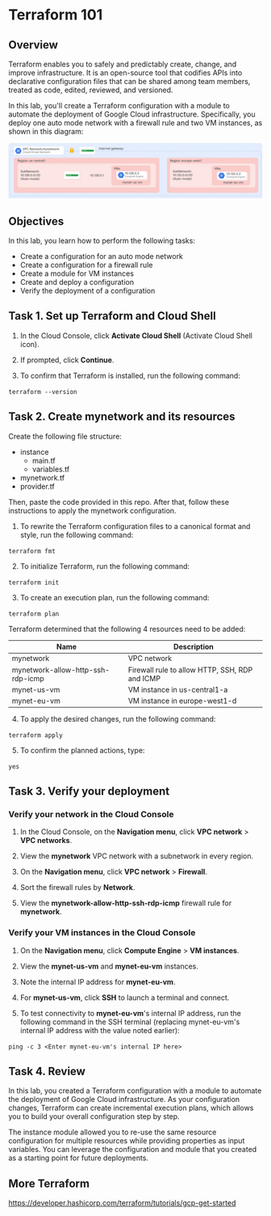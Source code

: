 # Terraform 101

## Overview

Terraform enables you to safely and predictably create, change, and improve infrastructure. It is an open-source tool that codifies APIs into declarative configuration files that can be shared among team members, treated as code, edited, reviewed, and versioned.

In this lab, you'll create a Terraform configuration with a module to automate the deployment of Google Cloud infrastructure. Specifically, you deploy one auto mode network with a firewall rule and two VM instances, as shown in this diagram:

![](images/terraform_diagram.png)

## Objectives

In this lab, you learn how to perform the following tasks:

* Create a configuration for an auto mode network
* Create a configuration for a firewall rule
* Create a module for VM instances
* Create and deploy a configuration
* Verify the deployment of a configuration

## Task 1. Set up Terraform and Cloud Shell

1. In the Cloud Console, click **Activate Cloud Shell** (Activate Cloud Shell icon).

2. If prompted, click **Continue**.

3. To confirm that Terraform is installed, run the following command:

`terraform --version`

## Task 2. Create mynetwork and its resources

Create the following file structure:

* instance
   * main.tf
   * variables.tf
* mynetwork.tf
* provider.tf

Then, paste the code provided in this repo. After that, follow these instructions to apply the mynetwork configuration.

1. To rewrite the Terraform configuration files to a canonical format and style, run the following command:

`terraform fmt`

2. To initialize Terraform, run the following command:

`terraform init`

3. To create an execution plan, run the following command:

`terraform plan`

Terraform determined that the following 4 resources need to be added:

| Name      | Description |
| ----------- | ----------- |
| mynetwork      | VPC network       |
| mynetwork-allow-http-ssh-rdp-icmp   | Firewall rule to allow HTTP, SSH, RDP and ICMP        |
| mynet-us-vm   | VM instance in us-central1-a       |
| mynet-eu-vm   | VM instance in europe-west1-d      |
	
4. To apply the desired changes, run the following command:

`terraform apply`

5. To confirm the planned actions, type:

`yes`

## Task 3. Verify your deployment

### Verify your network in the Cloud Console

1. In the Cloud Console, on the **Navigation menu**, click **VPC network** > **VPC networks**.

2. View the **mynetwork** VPC network with a subnetwork in every region.

3. On the **Navigation menu**, click **VPC network** > **Firewall**.

4. Sort the firewall rules by **Network**.

5. View the **mynetwork-allow-http-ssh-rdp-icmp** firewall rule for **mynetwork**.

### Verify your VM instances in the Cloud Console

1. On the **Navigation menu**, click **Compute Engine** > **VM instances**.

2. View the **mynet-us-vm** and **mynet-eu-vm** instances.

3. Note the internal IP address for **mynet-eu-vm**.

4. For **mynet-us-vm**, click **SSH** to launch a terminal and connect.

5. To test connectivity to **mynet-eu-vm**'s internal IP address, run the following command in the SSH terminal (replacing mynet-eu-vm's internal IP address with the value noted earlier):

`ping -c 3 <Enter mynet-eu-vm's internal IP here>`

## Task 4. Review

In this lab, you created a Terraform configuration with a module to automate the deployment of Google Cloud infrastructure. As your configuration changes, Terraform can create incremental execution plans, which allows you to build your overall configuration step by step.

The instance module allowed you to re-use the same resource configuration for multiple resources while providing properties as input variables. You can leverage the configuration and module that you created as a starting point for future deployments.

## More Terraform

https://developer.hashicorp.com/terraform/tutorials/gcp-get-started

